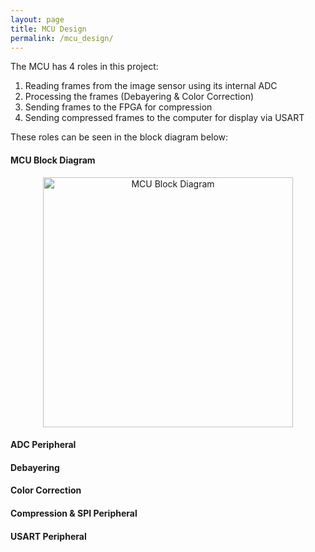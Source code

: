 ```yaml
---
layout: page
title: MCU Design
permalink: /mcu_design/
---
```


The MCU has 4 roles in this project:

1. Reading frames from the image sensor using its internal ADC
2. Processing the frames (Debayering & Color Correction)
3. Sending frames to the FPGA for compression
4. Sending compressed frames to the computer for display via USART

These roles can be seen in the block diagram below:

#### MCU Block Diagram
<p align="center">
    <img src="{{ site.baseurl }}/assets/diagrams/mcu.png" alt="MCU Block Diagram" width="400"/>
</p>

#### ADC Peripheral

#### Debayering

#### Color Correction

#### Compression & SPI Peripheral

#### USART Peripheral